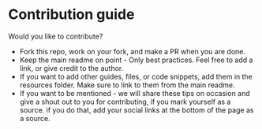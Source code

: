 
# Contribution guide
Would you like to contribute? 
* Fork this repo, work on your fork, and make a PR when you are done.
* Keep the main readme on point - Only best practices. Feel free to add a link, or give credit to the author.
* If you want to add other guides, files, or code snippets, add them in the resources folder. 
Make sure to link to them from the main readme.
* If you want to be mentioned - we will share these tips on occasion and give a shout out to you for contributing, if you mark yourself as a source. if you do that, add your social links at the bottom of the page as a source.

